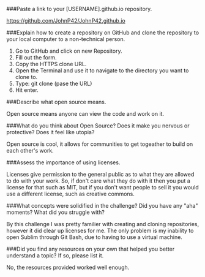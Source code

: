 
###Paste a link to your [USERNAME].github.io repository.

https://github.com/JohnP42/JohnP42.github.io

###Explain how to create a repository on GitHub and clone the repository to your local computer to a non-technical person.

1. Go to GitHub and click on new Repository.
2. Fill out the form.
3. Copy the HTTPS clone URL.
4. Open the Terminal and use it to navigate to the directory you want to clone to.
5. Type: git clone (pase the URL)
6. Hit enter.

###Describe what open source means.

Open source means anyone can view the code and work on it.

###What do you think about Open Source? Does it make you nervous or protective? Does it feel like utopia?

Open source is cool, it allows for communities to get togeather to build on each other's work.

###Assess the importance of using licenses.

Licenses give permission to the general public as to what they are allowed to do with your work. So, if don't care what they do with it then you put a license for that such as MIT, but if you don't want people to sell it you would use a different license, such as creative commons.

###What concepts were solidified in the challenge? Did you have any "aha" moments? What did you struggle with?

By this challenge I was pretty familier with creating and cloning repositories, however it did clear up licenses for me. The only problem is my inability to open Sublim through Git Bash, due to having to use a virtual machine.

###Did you find any resources on your own that helped you better understand a topic? If so, please list it.

No, the resources provided worked well enough.